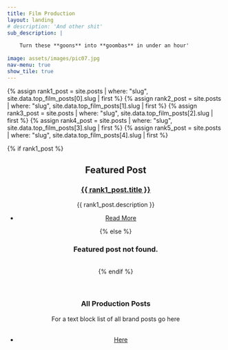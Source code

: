 ```yaml
---
title: Film Production
layout: landing
# description: 'And other shit'
sub_description: |
    
    Turn these **goons** into **goombas** in under an hour'
    
image: assets/images/pic07.jpg
nav-menu: true
show_tile: true
---
```


{% assign rank1_post = site.posts | where: "slug", site.data.top_film_posts[0].slug | first %}
{% assign rank2_post = site.posts | where: "slug", site.data.top_film_posts[1].slug | first %}
{% assign rank3_post = site.posts | where: "slug", site.data.top_film_posts[2].slug | first %}
{% assign rank4_post = site.posts | where: "slug", site.data.top_film_posts[3].slug | first %}
{% assign rank5_post = site.posts | where: "slug", site.data.top_film_posts[4].slug | first %}



<div id="main">
    <!-- Other sections of your landing page -->

<section id="one">
    <div class="inner">
        {% if rank1_post %}
            <header class="major">
                <h2>Featured Post</h2>
                    <h3><a href="{{ rank1_post.url | prepend: site.baseurl }}">{{ rank1_post.title }}</a></h3>
				<article>
                <p>{{ rank1_post.description }}</p>
                <ul class="actions">
                    <li><a href="{{ rank1_post.url | prepend: site.baseurl }}" class="button">Read More</a></li>
                </ul>
            </article>
        {% else %}
        <article>
            <h3><p>Featured post not found.</p></h3>
            <br>
            </article>
        {% endif %}
        </div>
        </section>



<!-- Three -->
<section id="three" class="spotlights">
	<div class="inner">
		<header class="major">
			<h3>All Production Posts</h3>
		<p> For a text block list of all brand posts go here<br><br>
		<ul class="actions">
			<li><a href="generic.html" class="button next">Here</a></li>



